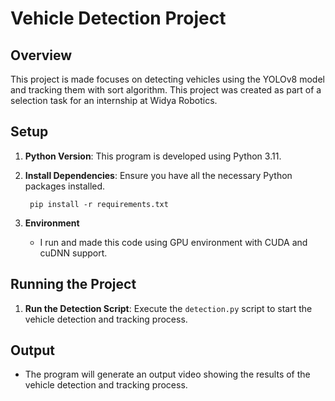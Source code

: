 # Vehicle Detection Project

## Overview

This project is made  focuses on detecting vehicles using the YOLOv8 model and tracking them with sort algorithm. This project was created as part of a selection task for an internship at Widya Robotics.

## Setup
1. **Python Version**: This program is developed using Python 3.11.

2. **Install Dependencies**: Ensure you have all the necessary Python packages installed.
   ```
    pip install -r requirements.txt
    ```

3. **Environment**
    - I run and made this code using GPU environment with CUDA and cuDNN support.

## Running the Project

1. **Run the Detection Script**: Execute the `detection.py` script to start the vehicle detection and tracking process.

## Output

- The program will generate an output video showing the results of the vehicle detection and tracking process.

